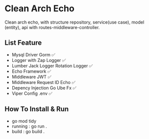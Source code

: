 # Clean Arch Echo
  Clean arch echo, with structure repository, service(use case),  model (entity), api with routes-middleware-controller.

## List Feature

- Mysql Driver Gorm                     ✅ 
- Logger with Zap Logger                ✅
- Lumber Jack Logger Rotation Logger    ✅
- Echo Framework                        ✅
- Middleware JWT                        ✅
- Middleware Request ID Echo            ✅
- Depency Injection Go Ube Fx           ✅
- Viper Config .env                     ✅

## How To Install & Run

-  go mod tidy
-  running : go run .
-  build : go build .
